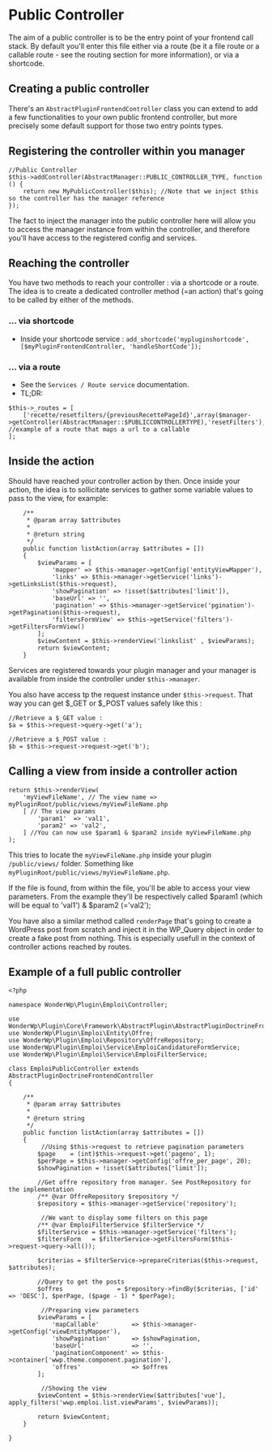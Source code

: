 # Public Controller

The aim of a public controller is to be the entry point of your frontend call stack. By default you'll enter this file either via a route (be it a file route or a callable route - see the routing section for more information), or via a shortcode.

## Creating a public controller

There's an `AbstractPluginFrontendController` class you can extend to add a few functionalities to your own public frontend controller, but more precisely some default support for those two entry points types.

## Registering the controller within you manager

```
//Public Controller
$this->addController(AbstractManager::PUBLIC_CONTROLLER_TYPE, function () {
    return new MyPublicController($this); //Note that we inject $this so the controller has the manager reference
});
```

The fact to inject the manager into the public controller here will allow you to access the manager instance from within the controller, and therefore you'll have access to the registered config and services.

## Reaching the controller

You have two methods to reach your controller : via a shortcode or a route. The idea is to create a dedicated controller method (=an action) that's going to be called by either of the methods.

### ... via shortcode

- Inside your shortcode service : `add_shortcode('mypluginshortcode', [$myPluginFrontendController, 'handleShortCode']);`

### ... via a route

- See the `Services / Route service` documentation.
- TL;DR:
 
```
$this->_routes = [
	['recette/resetfilters/{previousRecettePageId}',array($manager->getController(AbstractManager::$PUBLICCONTROLLERTYPE),'resetFilters'),'GET'] //example of a route that maps a url to a callable
];
```

## Inside the action

Should have reached your controller action by then. Once inside your action, the idea is to sollicitate services to gather some variable values to pass to the view, for example:

```
    /**
     * @param array $attributes
     *
     * @return string
     */
    public function listAction(array $attributes = [])
    {
        $viewParams = [
            'mapper' => $this->manager->getConfig('entityViewMapper'),
            'links' => $this->manager->getService('links')->getLinksList($this->request),
            'showPagination' => !isset($attributes['limit']),
            'baseUrl' => '',
            'pagination' => $this->manager->getService('pgination')->getPagination($this->request),
            'filtersFormView' => $this->getService('filters')->getFiltersFormView()
        ];
        $viewContent = $this->renderView('linkslist' , $viewParams);
        return $viewContent;
    }
```

Services are registered towards your plugin manager and your manager is available from inside the controller under `$this->manager`.

You also have access tp the request instance under `$this->request`. 
That way you can get $_GET or $_POST values safely like this :

```
//Retrieve a $_GET value :
$a = $this->request->query->get('a');

//Retrieve a $_POST value :
$b = $this->request->request->get('b');
```

## Calling a view from inside a controller action

```
return $this->renderView(
    'myViewFileName', // The view name => myPluginRoot/public/views/myViewFileName.php
    [ // The view params
        'param1'  => 'val1', 
        'param2' => 'val2',
    ] //You can now use $param1 & $param2 inside myViewFileName.php
);
```

This tries to locate the `myViewFileName.php` inside your plugin `/public/views/` folder. Something like `myPluginRoot/public/views/myViewFileName.php`.

If the file is found, from within the file, you'll be able to access your view parameters. From the example they'll be respectively called $param1 (which will be equal to 'val1')  & $param2 (='val2');

You have also a similar method called `renderPage` that's going to create a WordPress post from scratch and inject it in the WP_Query object in order to create a fake post from nothing. This is especially usefull in the context of controller actions reached by routes.

## Example of a full public controller

```
<?php

namespace WonderWp\Plugin\Emploi\Controller;

use WonderWp\Plugin\Core\Framework\AbstractPlugin\AbstractPluginDoctrineFrontendController;
use WonderWp\Plugin\Emploi\Entity\Offre;
use WonderWp\Plugin\Emploi\Repository\OffreRepository;
use WonderWp\Plugin\Emploi\Service\EmploiCandidatureFormService;
use WonderWp\Plugin\Emploi\Service\EmploiFilterService;

class EmploiPublicController extends AbstractPluginDoctrineFrontendController
{

    /**
     * @param array $attributes
     *
     * @return string
     */
    public function listAction(array $attributes = [])
    {
    	 //Using $this->request to retrieve pagination parameters
        $page    = (int)$this->request->get('pageno', 1);
        $perPage = $this->manager->getConfig('offre_per_page', 20);
        $showPagination = !isset($attributes['limit']);

        //Get offre repository from manager. See PostRepository for the implementation
        /** @var OffreRepository $repository */
        $repository = $this->manager->getService('repository');

	     //We want to display some filters on this page
        /** @var EmploiFilterService $filterService */
        $filterService = $this->manager->getService('filters');
        $filtersForm   = $filterService->getFiltersForm($this->request->query->all());

        $criterias = $filterService->prepareCriterias($this->request, $attributes);
        
        //Query to get the posts
        $offres               = $repository->findBy($criterias, ['id' => 'DESC'], $perPage, ($page - 1) * $perPage);        

		 //Preparing view parameters
        $viewParams = [
            'mapCallable'         => $this->manager->getConfig('viewEntityMapper'),
            'showPagination'      => $showPagination,
            'baseUrl'             => '',
            'paginationComponent' => $this->container['wwp.theme.component.pagination'],
            'offres'              => $offres
        ];

		 //Showing the view
        $viewContent = $this->renderView($attributes['vue'], apply_filters('wwp.emploi.list.viewParams', $viewParams));

        return $viewContent;
    }

}
```
